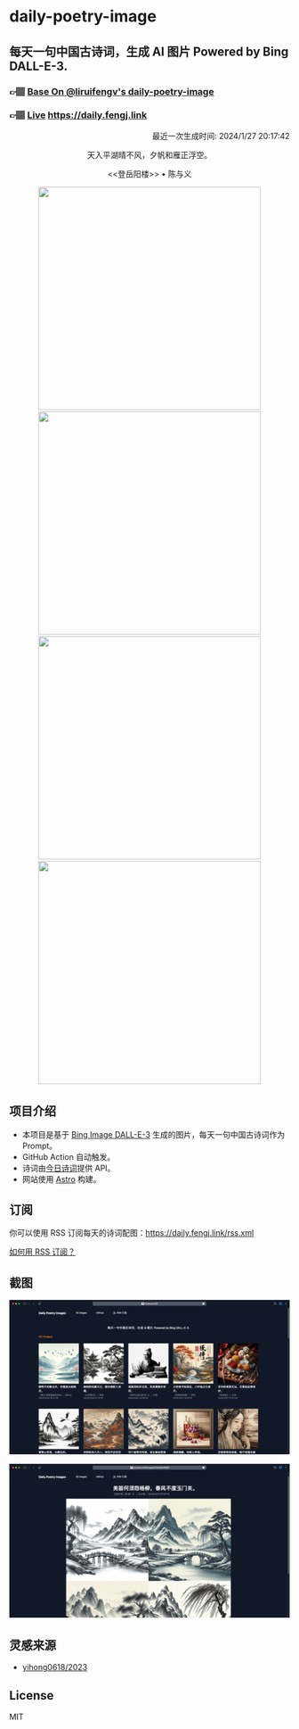 
# daily-poetry-image

## 每天一句中国古诗词，生成 AI 图片 Powered by Bing DALL-E-3.

### 👉🏽 [Base On @liruifengv's daily-poetry-image](https://github.com/liruifengv/daily-poetry-image)

### 👉🏽 [Live](https://daily.fengj.link) https://daily.fengj.link

<p align="right">
  最近一次生成时间: 2024/1/27 20:17:42
</p>
<p align="center">
天入平湖晴不风，夕帆和雁正浮空。
</p>
<p align="center">
<<登岳阳楼>> • 陈与义
</p>
<p align="center">
<img src="https://tse3.mm.bing.net/th/id/OIG4.oOyUyI.BBpI8VTCYJloC" height="400" width="400" />
<img src="https://tse3.mm.bing.net/th/id/OIG4.1.AQKDLwoSJtcXAv6uGZ" height="400" width="400" />
<img src="https://tse3.mm.bing.net/th/id/OIG4.7rCA5GWj7VTFMfQP3WOE" height="400" width="400" />
<img src="https://tse3.mm.bing.net/th/id/OIG4.Pu3KHhyVJcnnjjFgS1vI" height="400" width="400" />
</p>

## 项目介绍

-   本项目是基于 [Bing Image DALL-E-3](https://www.bing.com/images/create) 生成的图片，每天一句中国古诗词作为 Prompt。
-   GitHub Action 自动触发。
-   诗词由[今日诗词](https://www.jinrishici.com/)提供 API。
-   网站使用 [Astro](https://astro.build) 构建。

## 订阅

你可以使用 RSS 订阅每天的诗词配图：https://daily.fengj.link/rss.xml

[如何用 RSS 订阅？](https://zhuanlan.zhihu.com/p/55026716)

## 截图

![图片列表](./screenshots/Snipaste_2023-12-28_21-00-26.png)

![图片详情](./screenshots/Snipaste_2023-12-28_21-00-53.png)

## 灵感来源

-   [yihong0618/2023](https://github.com/yihong0618/2023)

## License

MIT
